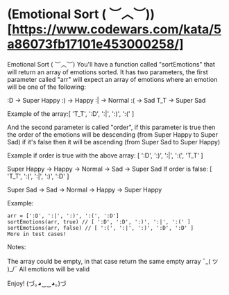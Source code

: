 # (Emotional Sort ( ︶︿︶))[https://www.codewars.com/kata/5a86073fb17101e453000258/] #

Emotional Sort ( ︶︿︶)
You'll have a function called "sortEmotions" that will return an array of emotions sorted. It has two parameters, the first parameter called "arr" will expect an array of emotions where an emotion will be one of the following:

:D -> Super Happy
:) -> Happy
:| -> Normal
:( -> Sad
T_T -> Super Sad

Example of the array:[ 'T_T', ':D', ':|', ':)', ':(' ]

And the second parameter is called "order", if this parameter is true then the order of the emotions will be descending (from Super Happy to Super Sad) if it's false then it will be ascending (from Super Sad to Super Happy)

Example if order is true with the above array: [ ':D', ':)', ':|', ':(', 'T_T' ]

Super Happy -> Happy -> Normal -> Sad -> Super Sad
If order is false: [ 'T_T', ':(', ':|', ':)', ':D' ]

Super Sad -> Sad -> Normal -> Happy -> Super Happy

Example:

    arr = [':D', ':|', ':)', ':(', ':D']
    sortEmotions(arr, true) // [ ':D', ':D', ':)', ':|', ':(' ]
    sortEmotions(arr, false) // [ ':(', ':|', ':)', ':D', ':D' ]
    More in test cases!

Notes:

The array could be empty, in that case return the same empty array ¯\_( ツ )_/¯
All emotions will be valid

Enjoy! (づ｡◕‿‿◕｡)づ
